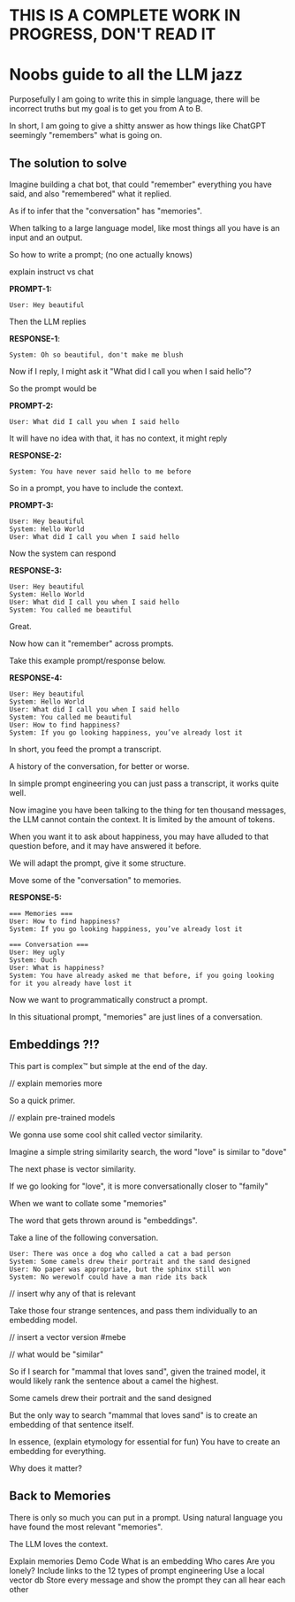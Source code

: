 # THIS IS A COMPLETE WORK IN PROGRESS, DON'T READ IT

# Noobs guide to all the LLM jazz

Purposefully I am going to write this in simple language, there will be incorrect truths but my goal is to get you from A to B.

In short, I am going to give a shitty answer as how things like ChatGPT seemingly "remembers" what is going on.

## The solution to solve

Imagine building a chat bot, that could "remember" everything you have said, and also "remembered" what it replied.

As if to infer that the "conversation" has "memories".

When talking to a large language model, like most things all you have is an input and an output.

So how to write a prompt; (no one actually knows)

explain instruct vs chat

**PROMPT-1:**

```
User: Hey beautiful
```

Then the LLM replies

**RESPONSE-1**:

```
System: Oh so beautiful, don't make me blush
```

Now if I reply, I might ask it "What did I call you when I said hello"?

So the prompt would be

**PROMPT-2:**

```
User: What did I call you when I said hello
```

It will have no idea with that, it has no context, it might reply

**RESPONSE-2:**

```
System: You have never said hello to me before
```

So in a prompt, you have to include the context.

**PROMPT-3:**

```
User: Hey beautiful
System: Hello World
User: What did I call you when I said hello
```

Now the system can respond

**RESPONSE-3:**

```
User: Hey beautiful
System: Hello World
User: What did I call you when I said hello
System: You called me beautiful
```

Great.

Now how can it "remember" across prompts.

Take this example prompt/response below.

**RESPONSE-4:**

```
User: Hey beautiful
System: Hello World
User: What did I call you when I said hello
System: You called me beautiful
User: How to find happiness?
System: If you go looking happiness, you’ve already lost it
```

In short, you feed the prompt a transcript.

A history of the conversation, for better or worse.

In simple prompt engineering you can just pass a transcript, it works quite well.

Now imagine you have been talking to the thing for ten thousand messages, the LLM cannot contain the context. It is limited by the amount of tokens.

When you want it to ask about happiness, you may have alluded to that question before, and it may have answered it before.

We will adapt the prompt, give it some structure.

Move some of the "conversation" to memories.

**RESPONSE-5:**

```
=== Memories ===
User: How to find happiness?
System: If you go looking happiness, you’ve already lost it

=== Conversation ===
User: Hey ugly
System: Ouch
User: What is happiness?
System: You have already asked me that before, if you going looking for it you already have lost it
```

Now we want to programmatically construct a prompt.

In this situational prompt, "memories" are just lines of a conversation.

## Embeddings ?!?

This part is complex™ but simple at the end of the day.

// explain memories more

So a quick primer.

// explain pre-trained models

We gonna use some cool shit called vector similarity.

Imagine a simple string similarity search, the word "love" is similar to "dove"

The next phase is vector similarity.

If we go looking for "love", it is more conversationally closer to "family"

When we want to collate some "memories"

The word that gets thrown around is "embeddings".

Take a line of the following conversation.

```
User: There was once a dog who called a cat a bad person
System: Some camels drew their portrait and the sand designed
User: No paper was appropriate, but the sphinx still won
System: No werewolf could have a man ride its back
```

// insert why any of that is relevant

Take those four strange sentences, and pass them individually to an embedding model.

// insert a vector version #mebe

// what would be "similar"

So if I search for "mammal that loves sand", given the trained model, it would likely rank the sentence about a camel the highest.

Some camels drew their portrait and the sand designed

But the only way to search "mammal that loves sand" is to create an embedding of that sentence itself.

In essence, (explain etymology for essential for fun)
You have to create an embedding for everything.

Why does it matter?

## Back to Memories

There is only so much you can put in a prompt. Using natural language you have found the most relevant "memories".

The LLM loves the context.

Explain memories
Demo
Code
What is an embedding
Who cares
Are you lonely?
Include links to the 12 types of prompt engineering
Use a local vector db
Store every message and show the prompt they can all hear each other
